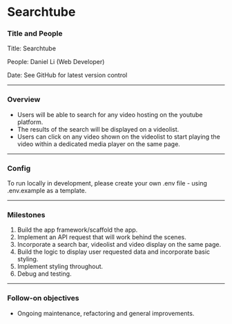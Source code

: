 # Searchtube

### Title and People

Title: Searchtube

People: Daniel Li (Web Developer)

Date: See GitHub for latest version control

---

### Overview

* Users will be able to search for any video hosting on the youtube platform.
* The results of the search will be displayed on a videolist.
* Users can click on any video shown on the videolist to start playing the video within a dedicated media player on the same page.

---

### Config

To run locally in development, please create your own .env file - using .env.example as a template. 

---

### Milestones

1. Build the app framework/scaffold the app.
2. Implement an API request that will work behind the scenes. 
3. Incorporate a search bar, videolist and video display on the same page.
4. Build the logic to display user requested data and incorporate basic styling.
5. Implement styling throughout.
6. Debug and testing.

---

### Follow-on objectives

* Ongoing maintenance, refactoring and general improvements.
